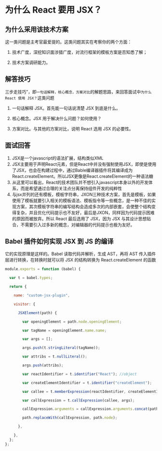 # 为什么 React 要用 JSX？

## 为什么采用该技术方案

这一类问题是主考官最爱提的。这类问题其实在考察你的两个方面：

1. 技术广度，深挖知识面涉猎广度，对流行框架的模板方案是否知悉了解；
   
2. 技术方案调研能力。

## 解答技巧

三步走技巧”，即`一句话解释，核心概念，方案对比`的解题思路，来回答面试中`为什么 React 使用 JSX？`这类问题

1. 一句话解释 JSX。首先能一句话说清楚 JSX 到底是什么。

2. 核心概念。JSX 用于解决什么问题？如何使用？

3. 方案对比。与其他的方案对比，说明 React 选用 JSX 的必要性。

## 面试回答

1. JSX是一个javascript的语法扩展，结构类似XML
2. JSX主要用于声明React元素，但是React中并没有强制使用JSX，即使是使用了JSX，也会在构建过程中，通过Bable编译器插件将其编译成为React.createElement。所以JSX更像是React.createElement的一种语法糖
3. 从这里可以看出，React的技术团队并不想引入javascript本身以外的开发体系，而是希望通过合理的关注点分离保持组件开发的纯粹性
4. 与jsx并列的还有模板，模板字符串，JXON三种技术方案，首先是模板，如果使用了模板就要引入相关的模板语法、模板指令等一些概念，是一种不佳的实现方案，其次模板字符串的编写结构会造成多次的内部嵌套，会使整个结构变得复杂，并且优化代码提示也不友好，最后是JXON，同样因为代码提示困难的原因而被放弃。所以 React 最后选用了 JSX，因为 JSX 与其设计思想贴合，不需要引入过多新的概念，对编辑器的代码提示也极为友好。

## Babel 插件如何实现 JSX 到 JS 的编译

它的实现原理是这样的。Babel 读取代码并解析，生成 AST，再将 AST 传入插件层进行转换，在转换时就可以将 JSX 的结构转换为 React.createElement 的函数

```js
module.exports = function (babel) {

  var t = babel.types;

  return {

    name: "custom-jsx-plugin",

    visitor: {

      JSXElement(path) {

        var openingElement = path.node.openingElement;

        var tagName = openingElement.name.name;

        var args = []; 

        args.push(t.stringLiteral(tagName)); 

        var attribs = t.nullLiteral(); 

        args.push(attribs); 

        var reactIdentifier = t.identifier("React"); //object

        var createElementIdentifier = t.identifier("createElement"); 

        var callee = t.memberExpression(reactIdentifier, createElementIdentifier)

        var callExpression = t.callExpression(callee, args);

        callExpression.arguments = callExpression.arguments.concat(path.node.children);

        path.replaceWith(callExpression, path.node); 

      },

    },
  };
};

```